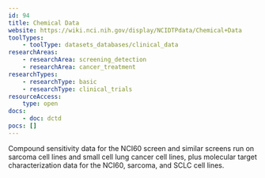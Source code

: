 ```yaml
---
id: 94
title: Chemical Data
website: https://wiki.nci.nih.gov/display/NCIDTPdata/Chemical+Data
toolTypes:
    - toolType: datasets_databases/clinical_data
researchAreas:
    - researchArea: screening_detection
    - researchArea: cancer_treatment
researchTypes:
    - researchType: basic
    - researchType: clinical_trials
resourceAccess:
    type: open
docs:
    - doc: dctd
pocs: []        
---
```

Compound sensitivity data for the NCI60 screen and similar screens run on sarcoma cell lines and small cell lung cancer cell lines, plus molecular target characterization data for the NCI60, sarcoma, and SCLC cell lines.
